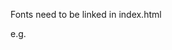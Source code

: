 Fonts need to be linked in index.html

e.g.

<link rel="stylesheet"href="https://fonts.googleapis.com/css?family=Rubik">
<link rel="stylesheet"href="https://fonts.googleapis.com/css?family=Leto">
